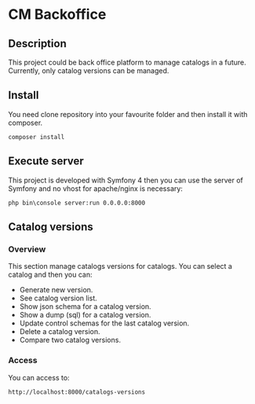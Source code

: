# CM Backoffice

## Description
This project could be back office platform to manage catalogs in a future.
Currently, only catalog versions can be managed.

## Install

You need clone repository into your favourite folder and then install it with composer.

````
composer install
````   

## Execute server
This project is developed with Symfony 4 then you can use the server of Symfony and no vhost for apache/nginx is necessary:

```
php bin\console server:run 0.0.0.0:8000
```

## Catalog versions

### Overview

This section manage catalogs versions for catalogs. You can select a catalog and then you can:

* Generate new version.
* See catalog version list.
* Show json schema for a catalog version.
* Show a dump (sql) for a catalog version.
* Update control schemas for the last catalog version.
* Delete a catalog version.
* Compare two catalog versions.

### Access
You can access to:
````
http://localhost:8000/catalogs-versions
````
